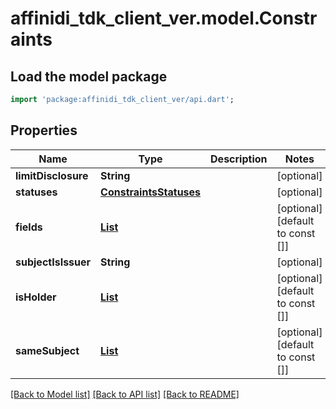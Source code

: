 # affinidi_tdk_client_ver.model.Constraints

## Load the model package

```dart
import 'package:affinidi_tdk_client_ver/api.dart';
```

## Properties

| Name                | Type                                              | Description | Notes                            |
| ------------------- | ------------------------------------------------- | ----------- | -------------------------------- |
| **limitDisclosure** | **String**                                        |             | [optional]                       |
| **statuses**        | [**ConstraintsStatuses**](ConstraintsStatuses.md) |             | [optional]                       |
| **fields**          | [**List<Field>**](Field.md)                       |             | [optional] [default to const []] |
| **subjectIsIssuer** | **String**                                        |             | [optional]                       |
| **isHolder**        | [**List<HolderSubject>**](HolderSubject.md)       |             | [optional] [default to const []] |
| **sameSubject**     | [**List<HolderSubject>**](HolderSubject.md)       |             | [optional] [default to const []] |

[[Back to Model list]](../README.md#documentation-for-models) [[Back to API list]](../README.md#documentation-for-api-endpoints) [[Back to README]](../README.md)
